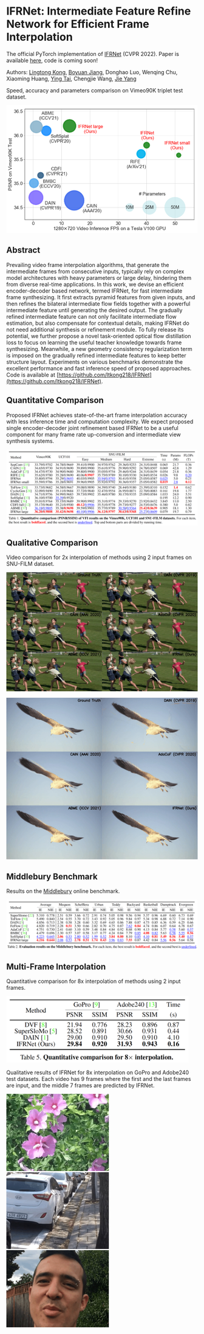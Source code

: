 # IFRNet: Intermediate Feature Refine Network for Efficient Frame Interpolation
The official PyTorch implementation of [IFRNet](https://arxiv.org/abs/2205.14620) (CVPR 2022).
Paper is available [here](https://arxiv.org/abs/2205.14620), code is coming soon!

Authors: [Lingtong Kong](https://scholar.google.com.hk/citations?user=KKzKc_8AAAAJ&hl=zh-CN), [Boyuan Jiang](https://byjiang.com/), Donghao Luo, Wenqing Chu, Xiaoming Huang, [Ying Tai](https://tyshiwo.github.io/), Chengjie Wang, [Jie Yang](http://www.pami.sjtu.edu.cn/jieyang)

Speed, accuracy and parameters comparison on Vimeo90K triplet test dataset.

![](./figures/vimeo90k.png)


## Abstract
Prevailing video frame interpolation algorithms, that generate the intermediate frames from consecutive inputs, typically rely on complex model architectures with heavy parameters or large delay, hindering them from diverse real-time applications. In this work, we devise an efficient encoder-decoder based network, termed IFRNet, for fast intermediate frame synthesizing. It first extracts pyramid features from given inputs, and then refines the bilateral intermediate flow fields together with a powerful intermediate feature until generating the desired output. The gradually refined intermediate feature can not only facilitate intermediate flow estimation, but also compensate for contextual details, making IFRNet do not need additional synthesis or refinement module. To fully release its potential, we further propose a novel task-oriented optical flow distillation loss to focus on learning the useful teacher knowledge towards frame synthesizing. Meanwhile, a new geometry consistency regularization term is imposed on the gradually refined intermediate features to keep better structure layout. Experiments on various benchmarks demonstrate the excellent performance and fast inference speed of proposed approaches. Code is available at [https://github.com/ltkong218/IFRNet](https://github.com/ltkong218/IFRNet).


## Quantitative Comparison
Proposed IFRNet achieves state-of-the-art frame interpolation accuracy with less inference time and computation complexity. We expect proposed single encoder-decoder joint refinement based IFRNet to be a useful component for many frame rate up-conversion and intermediate view synthesis systems.

![](./figures/benchmarks.png)


## Qualitative Comparison
Video comparison for 2x interpolation of methods using 2 input frames on SNU-FILM dataset.

![](./figures/fig2_1.gif)

![](./figures/fig2_2.gif)


## Middlebury Benchmark
Results on the [Middlebury](https://vision.middlebury.edu/flow/eval/results/results-i1.php) online benchmark.

![](./figures/middlebury.png)


## Multi-Frame Interpolation
Quantitative comparison for 8x interpolation of methods using 2 input frames.

<img src=./figures/8x_interpolation.png width=480 />

Qualitative results of IFRNet for 8x interpolation on GoPro and Adobe240 test datasets. Each video has 9 frames where the first and the last frames are input, and the middle 7 frames are predicted by IFRNet.

<p float="left">
  <img src=./figures/fig1_1.gif width=270 />
  <img src=./figures/fig1_2.gif width=270 />
  <img src=./figures/fig1_3.gif width=270 /> 
</p>
